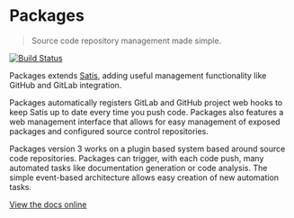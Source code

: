 Packages
========

> Source code repository management made simple.

[![Build Status](https://img.shields.io/travis/Barbarrosa/packages/master.svg?style=flat-square)](https://travis-ci.org/Barbarrosa/packages)

Packages extends [Satis](https://github.com/composer/satis), adding useful management functionality like GitHub
and GitLab integration.

Packages automatically registers GitLab and GitHub project web hooks to keep Satis up to date every time you
push code. Packages also features a web management interface that allows for easy management of exposed
packages and configured source control repositories.

Packages version 3 works on a plugin based system based around source code repositories. Packages
can trigger, with each code push, many automated tasks like documentation generation or code 
analysis. The simple event-based architecture allows easy creation of new automation tasks.

[View the docs online](http://docs.terramarlabs.com/packages/3.1)
